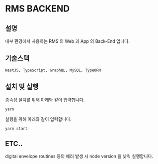 # RMS BACKEND

## 설명
내부 환경에서 사용하는 RMS 의 Web 과 App 의 Back-End 입니다.

## 기술스택
```NestJS, TypeScript, GraphQL, MySQL, TypeORM```

## 설치 및 실행
종속성 설치를 위해 아래와 같이 입력합니다.
```
yarn
```

실행을 위해 아래와 같이 입력합니다.
```
yarn start
```

## ETC..
digital envelope routines 등의 에러 발생 시 node version 을 낮춰 실행합니다.   
